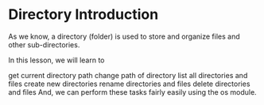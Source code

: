 # Directory Introduction

As we know, a directory (folder) is used to store and organize files and other sub-directories.

In this lesson, we will learn to

get current directory path
change path of directory
list all directories and files
create new directories
rename directories and files
delete directories and files
And, we can perform these tasks fairly easily using the os module.
